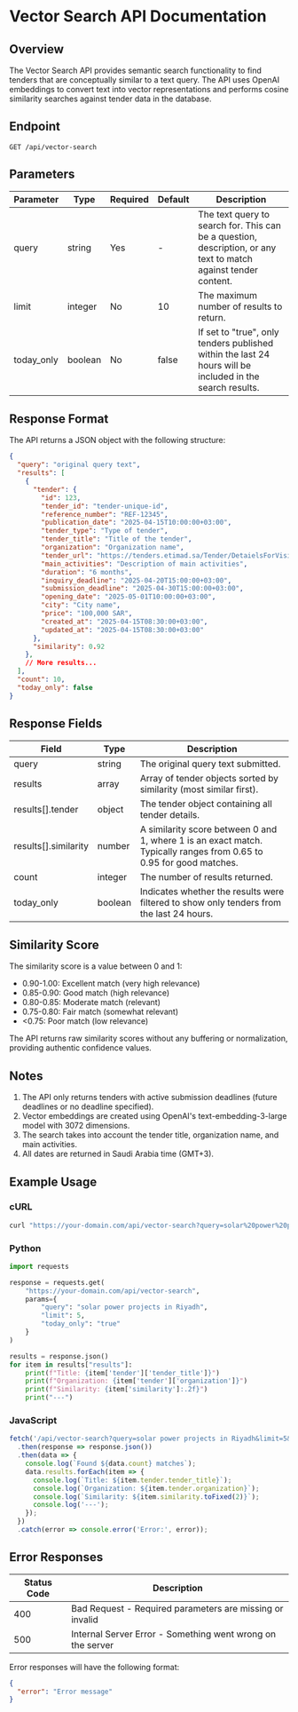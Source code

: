 # Vector Search API Documentation

## Overview

The Vector Search API provides semantic search functionality to find tenders that are conceptually similar to a text query. The API uses OpenAI embeddings to convert text into vector representations and performs cosine similarity searches against tender data in the database.

## Endpoint

```
GET /api/vector-search
```

## Parameters

| Parameter    | Type    | Required | Default | Description                                                                                                        |
|--------------|---------|----------|---------|--------------------------------------------------------------------------------------------------------------------|
| query        | string  | Yes      | -       | The text query to search for. This can be a question, description, or any text to match against tender content.    |
| limit        | integer | No       | 10      | The maximum number of results to return.                                                                           |
| today_only   | boolean | No       | false   | If set to "true", only tenders published within the last 24 hours will be included in the search results.          |

## Response Format

The API returns a JSON object with the following structure:

```json
{
  "query": "original query text",
  "results": [
    {
      "tender": {
        "id": 123,
        "tender_id": "tender-unique-id",
        "reference_number": "REF-12345",
        "publication_date": "2025-04-15T10:00:00+03:00",
        "tender_type": "Type of tender",
        "tender_title": "Title of the tender",
        "organization": "Organization name",
        "tender_url": "https://tenders.etimad.sa/Tender/DetaielsForVisitors?StenderID=unique-id",
        "main_activities": "Description of main activities",
        "duration": "6 months",
        "inquiry_deadline": "2025-04-20T15:00:00+03:00",
        "submission_deadline": "2025-04-30T15:00:00+03:00",
        "opening_date": "2025-05-01T10:00:00+03:00",
        "city": "City name",
        "price": "100,000 SAR",
        "created_at": "2025-04-15T08:30:00+03:00",
        "updated_at": "2025-04-15T08:30:00+03:00"
      },
      "similarity": 0.92
    },
    // More results...
  ],
  "count": 10,
  "today_only": false
}
```

## Response Fields

| Field          | Type          | Description                                                                                                      |
|----------------|---------------|------------------------------------------------------------------------------------------------------------------|
| query          | string        | The original query text submitted.                                                                                |
| results        | array         | Array of tender objects sorted by similarity (most similar first).                                               |
| results[].tender | object      | The tender object containing all tender details.                                                                  |
| results[].similarity | number  | A similarity score between 0 and 1, where 1 is an exact match. Typically ranges from 0.65 to 0.95 for good matches. |
| count          | integer       | The number of results returned.                                                                                  |
| today_only     | boolean       | Indicates whether the results were filtered to show only tenders from the last 24 hours.                         |

## Similarity Score

The similarity score is a value between 0 and 1:
- 0.90-1.00: Excellent match (very high relevance)
- 0.85-0.90: Good match (high relevance)
- 0.80-0.85: Moderate match (relevant)
- 0.75-0.80: Fair match (somewhat relevant)
- <0.75: Poor match (low relevance)

The API returns raw similarity scores without any buffering or normalization, providing authentic confidence values.

## Notes

1. The API only returns tenders with active submission deadlines (future deadlines or no deadline specified).
2. Vector embeddings are created using OpenAI's text-embedding-3-large model with 3072 dimensions.
3. The search takes into account the tender title, organization name, and main activities.
4. All dates are returned in Saudi Arabia time (GMT+3).

## Example Usage

### cURL

```bash
curl "https://your-domain.com/api/vector-search?query=solar%20power%20projects%20in%20Riyadh&limit=5&today_only=true"
```

### Python

```python
import requests

response = requests.get(
    "https://your-domain.com/api/vector-search",
    params={
        "query": "solar power projects in Riyadh",
        "limit": 5,
        "today_only": "true"
    }
)

results = response.json()
for item in results["results"]:
    print(f"Title: {item['tender']['tender_title']}")
    print(f"Organization: {item['tender']['organization']}")
    print(f"Similarity: {item['similarity']:.2f}")
    print("---")
```

### JavaScript

```javascript
fetch('/api/vector-search?query=solar power projects in Riyadh&limit=5&today_only=true')
  .then(response => response.json())
  .then(data => {
    console.log(`Found ${data.count} matches`);
    data.results.forEach(item => {
      console.log(`Title: ${item.tender.tender_title}`);
      console.log(`Organization: ${item.tender.organization}`);
      console.log(`Similarity: ${item.similarity.toFixed(2)}`);
      console.log('---');
    });
  })
  .catch(error => console.error('Error:', error));
```

## Error Responses

| Status Code | Description                                                           |
|-------------|-----------------------------------------------------------------------|
| 400         | Bad Request - Required parameters are missing or invalid               |
| 500         | Internal Server Error - Something went wrong on the server             |

Error responses will have the following format:

```json
{
  "error": "Error message"
}
```